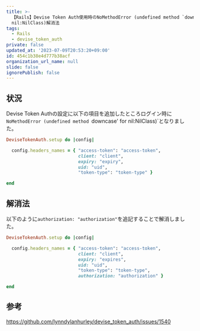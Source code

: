 ```yaml
---
title: >-
  【Rails】Devise Token Auth使用時のNoMethodError (undefined method `downcase' for
  nil:NilClass)解消法
tags:
  - Rails
  - devise_token_auth
private: false
updated_at: '2023-07-09T20:53:20+09:00'
id: 454c1b38e4d777b38acf
organization_url_name: null
slide: false
ignorePublish: false
---
```

## 状況
Devise Token Authの設定に以下の項目を追加したところログイン時に`NoMethodError (undefined method `downcase' for nil:NilClass)`となりました。

```rb:devise_token_auth.rb
DeviseTokenAuth.setup do |config|

  config.headers_names = { "access-token": "access-token",
                           client: "client",
                           expiry: "expiry",
                           uid: "uid",
                           "token-type": "token-type" }

end
```

## 解消法

以下のように`authorization: "authorization"`を追記することで解消しました。

```rb:devise_token_auth.rb
DeviseTokenAuth.setup do |config|

  config.headers_names = { "access-token": "access-token",
                           client: "client",
                           expiry: "expires",
                           uid: "uid",
                           "token-type": "token-type",
                           authorization: "authorization" }

end
```

## 参考

https://github.com/lynndylanhurley/devise_token_auth/issues/1540
